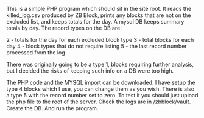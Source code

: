 This is a simple PHP program which should sit in the site root. It reads the killed_log.csv produced by ZB Block, prints any blocks that are not on the excluded list, and keeps totals for the day. A mysql DB keeps summary totals by day. The record types on the DB are:

2 - totals for the day for each excluded block type
3 - total blocks for each day
4 - block types that do not require listing
5 - the last record number processed from the log

There was originally going to be a type 1, blocks requiring further analysis, but I decided the risks of keeping such info on a DB were too high.

The PHP code and the MYSQL import can be downloaded. I have setup the type 4 blocks which I use, you can change them as you wish. There is also a type 5 with the record number set to zero.
To test it you should just upload the php file to the root of the server. Check the logs are in /zbblock/vault. Create the DB. And run the program.
